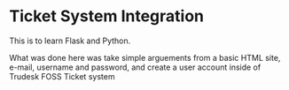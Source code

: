 # Ticket System Integration
This is to learn Flask and Python.

What was done here was take simple arguements from a basic HTML site, e-mail, username and password, and create a user account inside of Trudesk FOSS Ticket system
